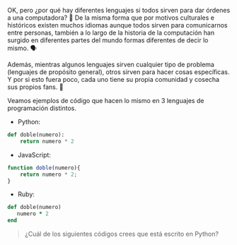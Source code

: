 OK, pero ¿por qué hay diferentes lenguajes si todos sirven para dar órdenes a una computadora? :thinking: De la misma forma que por motivos culturales e históricos existen muchos idiomas aunque todos sirven para comunicarnos entre personas, también a lo largo de la historia de la computación han surgido en diferentes partes del mundo formas diferentes de decir lo mismo. :speaking_head:

Además, mientras algunos lenguajes sirven cualquier tipo de problema (lenguajes de propósito general), otros sirven para hacer cosas específicas. Y por si esto fuera poco, cada uno tiene su propia comunidad y cosecha sus propios fans. :guitar:

Veamos ejemplos de código que hacen lo mismo en 3 lenguajes de programación distintos.

* Python:

```python
def doble(numero):
    return numero * 2
```

* JavaScript:

```javascript
function doble(numero){
    return numero * 2;
}
```

* Ruby:

```ruby
def doble(numero)
   numero * 2
end
```

> ¿Cuál de los siguientes códigos crees que está escrito en Python?
